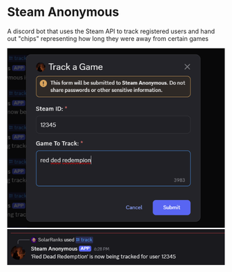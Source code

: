# Steam Anonymous

A discord bot that uses the Steam API to track registered users and hand out "chips" representing how long they were away from certain games

![test1](./img/steamA%20test.png)
![test2](./img/steamA%20test2.png)